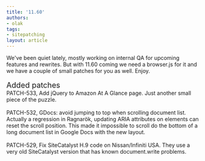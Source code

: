 ```yaml
---
title: '11.60'
authors:
- olak
tags:
- sitepatching
layout: article
---
```

We&#39;ve been quiet lately, mostly working on internal QA for upcoming features and rewrites. But with 11.60 coming we need a browser.js for it and we have a couple of small patches for you as well. Enjoy.<br/><br/><span style="font-size: 140%">Added patches</span><br/>PATCH-533, Add jQuery to Amazon At A Glance page. Just another small piece of the puzzle.<br/><br/>PATCH-532, GDocs: avoid jumping to top when scrolling document list. Actually a regression in Ragnarök, updating ARIA attributes on elements can reset the scroll position. This made it impossible to scroll do the bottom of a long document list in Google Docs with the new layout.<br/><br/>PATCH-529, Fix SiteCatalyst H.9 code on Nissan/Infiniti USA. They use a very old SiteCatalyst version that has known document.write problems.
